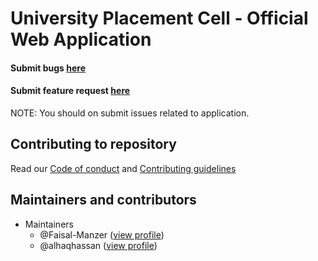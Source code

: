 # University Placement Cell - Official Web Application

#### Submit bugs [here](https://github.com/Faisal-Manzer/upcjmi-react-app/issues/new)

#### Submit feature request [here](https://github.com/Faisal-Manzer/upcjmi-react-app/issues/new)

NOTE: You should on submit issues related to application.

## Contributing to repository

Read our [Code of conduct](/CODE_OF_CONDUCT.md) and [Contributing guidelines](/CONTRIBUTING.md)

## Maintainers and contributors

- Maintainers
  - @Faisal-Manzer ([view profile](https://github.com/Faisal-Manzer))
  - @alhaqhassan ([view profile](https://github.com/alhaqhassan))
